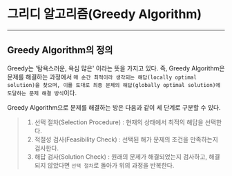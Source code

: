 # 그리디 알고리즘(Greedy Algorithm)
___
## Greedy Algorithm의 정의
Greedy는 '탐욕스러운, 욕심 많은' 이라는 뜻을 가지고 있다. 즉, Greedy Algorithm은 문제를 해결하는 과정에서 `매 순간 최적이라 생각되는 해답(locally optimal solution)을 찾으며, 이를 토대로 최종 문제의 해답(globally optimal solution)에 도달하는 문제 해결 방식`이다.

Greedy Algorithm으로 문제를 해결하는 방은 다음과 같이 세 단계로 구분할 수 있다.

>1. 선택 절차(Selection Procedure) : 현재의 상태에서 최적의 해답을 선택한다.
>2. 적절성 검사(Feasibility Check) : 선택된 해가 문제의 조건을 만족하는지 검사한다.
>3. 해답 검사(Solution Check) : 원래의 문제가 해결되었는지 검사하고, 해결되지 않았다면 `선택 절차`로 돌아가 위의 과정을 반복한다.



